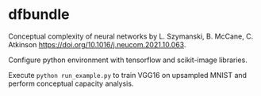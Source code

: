 # dfbundle

Conceptual complexity of neural networks by L. Szymanski, B. McCane, C. Atkinson https://doi.org/10.1016/j.neucom.2021.10.063.

Configure python environment with tensorflow and scikit-image libraries.

Execute `python run_example.py` to train VGG16 on upsampled MNIST and perform conceptual capacity analysis.  
